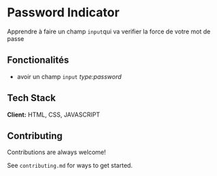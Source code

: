 # Password Indicator
Apprendre à faire un champ `input`qui va verifier la force de votre mot de passe

## Fonctionalités
- avoir un champ `input` *type:password*
## Tech Stack

**Client:** HTML, CSS, JAVASCRIPT

## Contributing

Contributions are always welcome!

See `contributing.md` for ways to get started.
